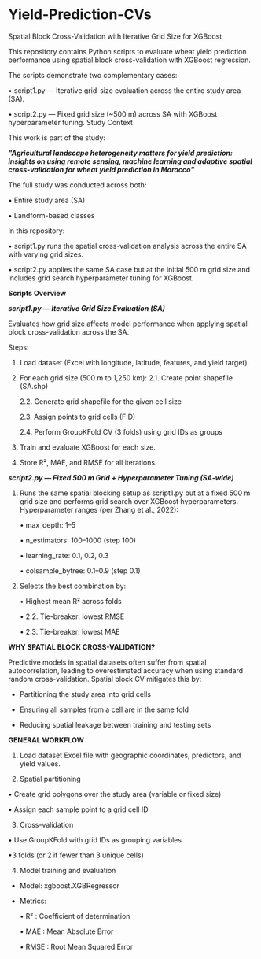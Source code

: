# Yield-Prediction-CVs
Spatial Block Cross-Validation with Iterative Grid Size for XGBoost

This repository contains Python scripts to evaluate wheat yield prediction performance using spatial block cross-validation with XGBoost regression.

The scripts demonstrate two complementary cases:

•	script1.py — Iterative grid-size evaluation across the entire study area (SA).

•	script2.py — Fixed grid size (~500 m) across SA with XGBoost hyperparameter tuning.
Study Context


This work is part of the study:

***"Agricultural landscape heterogeneity matters for yield prediction: insights on using remote sensing, machine learning and adaptive spatial cross-validation for wheat yield prediction in Morocco"***

The full study was conducted across both:

   •	Entire study area (SA)
  
   •	Landform-based classes

In this repository:

   •	script1.py runs the spatial cross-validation analysis across the entire SA with varying grid sizes.

   •	script2.py applies the same SA case but at the initial 500 m grid size and includes grid search hyperparameter tuning for XGBoost.

**Scripts Overview**

***script1.py — Iterative Grid Size Evaluation (SA)***

Evaluates how grid size affects model performance when applying spatial block cross-validation across the SA.

Steps:

1.	Load dataset (Excel with longitude, latitude, features, and yield target).
   
2.	For each grid size (500 m to 1,250 km):
   2.1.	Create point shapefile (SA.shp)
  	
  	2.2.	Generate grid shapefile for the given cell size
  	
  	2.3.	Assign points to grid cells (FID)

  	2.4.	Perform GroupKFold CV (3 folds) using grid IDs as groups
 
4.	Train and evaluate XGBoost for each size.
   
5.	Store R², MAE, and RMSE for all iterations.


***script2.py — Fixed 500 m Grid + Hyperparameter Tuning (SA-wide)***

1. Runs the same spatial blocking setup as script1.py but at a fixed 500 m grid size and performs grid search over XGBoost hyperparameters. Hyperparameter ranges (per Zhang et al., 2022):
   
   •	max_depth: 1–5
   
   •	n_estimators: 100–1000 (step 100)
   
   •	learning_rate: 0.1, 0.2, 0.3
   
   •	colsample_bytree: 0.1–0.9 (step 0.1)

3. Selects the best combination by:

   • Highest mean R² across folds
   
   • 2.2. Tie-breaker: lowest RMSE
   
   • 2.3. Tie-breaker: lowest MAE
   
**WHY SPATIAL BLOCK CROSS-VALIDATION?**

Predictive models in spatial datasets often suffer from spatial autocorrelation, leading to overestimated accuracy when using standard random cross-validation.
Spatial block CV mitigates this by:

- Partitioning the study area into grid cells
  
- Ensuring all samples from a cell are in the same fold
  
- Reducing spatial leakage between training and testing sets
 
 **GENERAL WORKFLOW**

1.	Load dataset
    Excel file with geographic coordinates, predictors, and yield values.

2.	Spatial partitioning
   
   • Create grid polygons over the study area (variable or fixed size)
   
   • Assign each sample point to a grid cell ID
  	
3.	Cross-validation
  
   • Use GroupKFold with grid IDs as grouping variables
   
   •3 folds (or 2 if fewer than 3 unique cells)
  	
4.	Model training and evaluation
   
- Model: xgboost.XGBRegressor
  
- Metrics:
  
  • R² : Coefficient of determination
  
  • MAE : Mean Absolute Error
  
  • RMSE : Root Mean Squared Error




